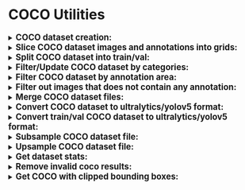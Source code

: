 # COCO Utilities

<details closed>
<summary>
<big><b>COCO dataset creation:</b></big>
</summary>

- import required classes:

```python
from SAHIModule.utils.coco import Coco, CocoCategory, CocoImage, CocoAnnotation
```

- init Coco object:

```python
coco = Coco()
```

- add categories starting from id 0:

```python
coco.add_category(CocoCategory(id=0, name='human'))
coco.add_category(CocoCategory(id=1, name='vehicle'))
```

- create a coco image:

```python
coco_image = CocoImage(file_name="image1.jpg", height=1080, width=1920)
```

- add annotations to coco image:

```python
coco_image.add_annotation(
  CocoAnnotation(
    bbox=[x_min, y_min, width, height],
    category_id=0,
    category_name='human'
  )
)
coco_image.add_annotation(
  CocoAnnotation(
    bbox=[x_min, y_min, width, height],
    category_id=1,
    category_name='vehicle'
  )
)
```
- add predictions to coco image:

```python
coco_image.add_prediction(
  CocoPrediction(
    score=0.864434,
    bbox=[x_min, y_min, width, height],
    category_id=0,
    category_name='human'
  )
)
coco_image.add_prediction(
  CocoPrediction(
    score=0.653424,
    bbox=[x_min, y_min, width, height],
    category_id=1,
    category_name='vehicle'
  )
)
```

- add coco image to Coco object:

```python
coco.add_image(coco_image)
```

- after adding all images, convert coco object to coco json:

```python
coco_json = coco.json
```

- you can export it as json file:

```python
from SAHIModule.utils.file import save_json

save_json(coco_json, "coco_dataset.json")
```
- you can also export prediction array in coco prediction format and save it as json :

```python
from SAHIModule.utils.file import save_json

predictions_array = coco.prediction_array
save_json = save_json(predictions_array, "coco_predictions.json")
```
- this prediction array can be used to get standard coco metrics for the predictions using official pycocotool api :

```python
# note:- pycocotools need to be installed seperately 
from pycocotools.cocoeval import COCOeval
from pycocotools.coco import COCO

coco_ground_truth = COCO(annotation_file="coco_dataset.json")
coco_predictions = coco_ground_truth.loadRes("coco_predictions.json")

coco_evaluator = COCOeval(coco_ground_truth, coco_predictions, "bbox")
coco_evaluator.evaluate()
coco_evaluator.accumulate()
coco_evaluator.summarize()
```



</details>

<details closed>
<summary>
<big><b>Slice COCO dataset images and annotations into grids:</b></big>
</summary>

```python
from SAHIModule.slicing import slice_coco

coco_dict, coco_path = slice_coco(
    coco_annotation_file_path="coco.json",
    image_dir="source/coco/image/dir",
    slice_height=256,
    slice_width=256,
    overlap_height_ratio=0.2,
    overlap_width_ratio=0.2,
)
```
</details>

<details closed>
<summary>
<big><b>Split COCO dataset into train/val:</b></big>
</summary>

```python
from SAHIModule.utils.coco import Coco
from SAHIModule.utils.file import save_json

# specify coco dataset path
coco_path = "coco.json"

# init Coco object
coco = Coco.from_coco_dict_or_path(coco_path)

# split COCO dataset with a 85% train/15% val split
result = coco.split_coco_as_train_val(
    train_split_rate=0.85
)

# export train val split files
save_json(result["train_coco"].json, "train_split.json")
save_json(result["val_coco"].json, "val_split.json")
```
</details>

<details closed>
<summary>
<big><b>Filter/Update COCO dataset by categories:</b></big>
</summary>

```python
from SAHIModule.utils.coco import Coco
from SAHIModule.utils.file import save_json

# init Coco objects by specifying coco dataset paths and image folder directories
coco = Coco.from_coco_dict_or_path("coco.json")

# select only 3 categories; and map them to ids 1, 2 and 3
desired_name2id = {
    "big_vehicle": 1,
    "car": 2,
    "human": 3
}
coco.update_categories(desired_name2id)

# export updated/filtered COCO dataset
save_json(coco.json, "updated_coco.json")
```
</details>

<details closed>
<summary>
<big><b>Filter COCO dataset by annotation area:</b></big>
</summary>

```python
from SAHIModule.utils.coco import Coco
from SAHIModule.utils.file import save_json

# init Coco objects by specifying coco dataset paths and image folder directories
coco = Coco.from_coco_dict_or_path("coco.json")

# filter out images that contain annotations with smaller area than 50
area_filtered_coco = coco.get_area_filtered_coco(min=50)
# filter out images that contain annotations with smaller area than 50 and larger area than 10000
area_filtered_coco = coco.get_area_filtered_coco(min=50, max=10000)
# filter out images with seperate area intervals per category
intervals_per_category = {
    "human": {"min": 20, "max": 10000},
    "vehicle": {"min": 50, "max": 15000},
}
area_filtered_coco = coco.get_area_filtered_coco(intervals_per_category=intervals_per_category)

# export filtered COCO dataset
save_json(area_filtered_coco.json, "area_filtered_coco.json")
```
</details>

<details closed>
<summary>
<big><b>Filter out images that does not contain any annotation:</b></big>
</summary>

```python
from SAHIModule.utils.coco import Coco

# set ignore_negative_samples as False if you want images without annotations present in json and yolov5 exports
coco = Coco.from_coco_dict_or_path("coco.json", ignore_negative_samples=False)

```
</details>

<details closed>
<summary>
<big><b>Merge COCO dataset files:</b></big>
</summary>

```python
from SAHIModule.utils.coco import Coco
from SAHIModule.utils.file import save_json

# init Coco objects by specifying coco dataset paths and image folder directories
coco_1 = Coco.from_coco_dict_or_path("coco1.json", image_dir="images_1/")
coco_2 = Coco.from_coco_dict_or_path("coco2.json", image_dir="images_2/")

# merge Coco datasets
coco_1.merge(coco_2)

# export merged COCO dataset
save_json(coco_1.json, "merged_coco.json")
```
</details>

<details closed>
<summary>
<big><b>Convert COCO dataset to ultralytics/yolov5 format:</b></big>
</summary>

```python
from SAHIModule.utils.coco import Coco

# init Coco object
coco = Coco.from_coco_dict_or_path("coco.json", image_dir="coco_images/")

# export converted YoloV5 formatted dataset into given output_dir with a 85% train/15% val split
coco.export_as_yolov5(
    output_dir="output/folder/dir",
    train_split_rate=0.85
)

```
</details>

<details closed>
<summary>
<big><b>Convert train/val COCO dataset to ultralytics/yolov5 format:</b></big>
</summary>

```python
from SAHIModule.utils.coco import Coco, export_coco_as_yolov5

# init Coco object
train_coco = Coco.from_coco_dict_or_path("train_coco.json", image_dir="coco_images/")
val_coco = Coco.from_coco_dict_or_path("val_coco.json", image_dir="coco_images/")

# export converted YoloV5 formatted dataset into given output_dir with given train/val split
data_yml_path = export_coco_as_yolov5(
    output_dir="output/folder/dir",
    train_coco=train_coco,
    val_coco=val_coco
)

```
</details>

<details closed>
<summary>
<big><b>Subsample COCO dataset file:</b></big>
</summary>

```python
from SAHIModule.utils.coco import Coco

# specify coco dataset path
coco_path = "coco.json"

# init Coco object
coco = Coco.from_coco_dict_or_path(coco_path)

# create a Coco object with 1/10 of total images
subsampled_coco = coco.get_subsampled_coco(subsample_ratio=10)

# export subsampled COCO dataset
save_json(subsampled_coco.json, "subsampled_coco.json")

# bonus: create a Coco object with 1/10 of total images that contain first category
subsampled_coco = coco.get_subsampled_coco(subsample_ratio=10, category_id=0)

# bonus2: create a Coco object with negative samples reduced to 1/10
subsampled_coco = coco.get_subsampled_coco(subsample_ratio=10, category_id=-1)
```
</details>

<details closed>
<summary>
<big><b>Upsample COCO dataset file:</b></big>
</summary>

```python
from SAHIModule.utils.coco import Coco

# specify coco dataset path
coco_path = "coco.json"

# init Coco object
coco = Coco.from_coco_dict_or_path(coco_path)

# create a Coco object with each sample is repeated 10 times
upsampled_coco = coco.get_upsampled_coco(upsample_ratio=10)

# export upsampled COCO dataset
save_json(upsampled_coco.json, "upsampled_coco.json")

# bonus: create a Coco object with images that contain first category repeated 10 times
subsampled_coco = coco.get_subsampled_coco(upsample_ratio=10, category_id=0)

# bonus2: create a Coco object with negative samples upsampled by 10 times
upsampled_coco = coco.get_upsampled_coco(upsample_ratio=10, category_id=-1)
```
</details>

<details closed>
<summary>
<big><b>Get dataset stats:</b></big>
</summary>

```python
from SAHIModule.utils.coco import Coco

# init Coco object
coco = Coco.from_coco_dict_or_path("coco.json")

# get dataset stats
coco.stats
{
    'num_images': 6471,
    'num_annotations': 343204,
    'num_categories': 2,
    'num_negative_images': 0,
    'num_images_per_category': {'human': 5684, 'vehicle': 6323},
    'num_annotations_per_category': {'human': 106396, 'vehicle': 236808},
    'min_num_annotations_in_image': 1,
    'max_num_annotations_in_image': 902,
    'avg_num_annotations_in_image': 53.037243084530985,
    'min_annotation_area': 3,
    'max_annotation_area': 328640,
    'avg_annotation_area': 2448.405738278109,
    'min_annotation_area_per_category': {'human': 3, 'vehicle': 3},
    'max_annotation_area_per_category': {'human': 72670, 'vehicle': 328640},
}

```
</details>

<details closed>
<summary>
<big><b>Remove invalid coco results:</b></big>
</summary>

```python
from SAHIModule.utils.file import save_json
from SAHIModule.utils.coco import remove_invalid_coco_results

# remove invalid predictions from COCO results JSON
coco_results = remove_invalid_coco_results("coco_result.json")

# export processed COCO results
save_json(coco_results, "fixed_coco_result.json")

# bonus: remove invalid predictions from COCO results JSON by giving COCO
# dataset path to also filter out bbox results exceeding image height&width
coco_results = remove_invalid_coco_results("coco_result.json", "coco_dataset.json")
```
</details>

<details closed>
<summary>
<big><b>Get COCO with clipped bounding boxes:</b></big>
</summary>

- import required classes:

```python
from SAHIModule.utils.coco import Coco
from SAHIModule.utils.file import save_json
```
Usage:

```python
# Clip overflowing bounding boxes to image width & height
coco = Coco.from_coco_dict_or_path(coco_path, clip_bboxes_to_img_dims=True)
```
or,

```python
# apply to your already created coco object
coco = coco.get_coco_with_clipped_bboxes()
```
- Export your clipped_bboxed_coco:
```python
save_json(coco.json, "coco.json")
```
</details>
